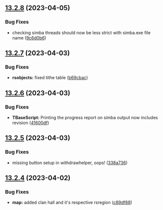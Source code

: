 ## [13.2.8](https://github.com/Torwent/WaspLib/compare/v13.2.7...v13.2.8) (2023-04-05)


### Bug Fixes

* checking simba threads should now be less strict with simba.exe file name ([9c6d0b6](https://github.com/Torwent/WaspLib/commit/9c6d0b611228e194162fadf25c9c8802b24e2f46))



## [13.2.7](https://github.com/Torwent/WaspLib/compare/v13.2.6...v13.2.7) (2023-04-03)


### Bug Fixes

* **rsobjects:** fixed tithe table ([b69cbac](https://github.com/Torwent/WaspLib/commit/b69cbac1f42741cba17dd98d002edef7267d6338))



## [13.2.6](https://github.com/Torwent/WaspLib/compare/v13.2.5...v13.2.6) (2023-04-03)


### Bug Fixes

* **TBaseScript:** Printing the progress report on simba output now includes revision ([41600df](https://github.com/Torwent/WaspLib/commit/41600df2df3970e12b4e29ce48f65b3cd98f21e7))



## [13.2.5](https://github.com/Torwent/WaspLib/compare/v13.2.4...v13.2.5) (2023-04-03)


### Bug Fixes

* missing button setup in withdrawhelper, oops! ([338a736](https://github.com/Torwent/WaspLib/commit/338a736d10bd0bb1cda4d858435c8d05ef870635))



## [13.2.4](https://github.com/Torwent/WaspLib/compare/v13.2.3...v13.2.4) (2023-04-02)


### Bug Fixes

* **map:** added clan hall and it's respective rsregion ([c89df88](https://github.com/Torwent/WaspLib/commit/c89df88e8db748c3f7d052210a5ac1341a7b06ca))



